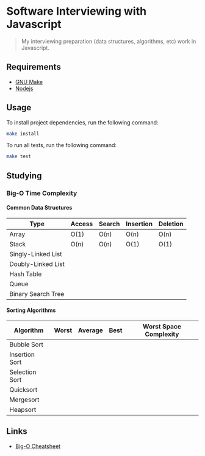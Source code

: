 # Software Interviewing with Javascript
> My interviewing preparation (data structures, algorithms, etc) work in Javascript.

## Requirements
- [GNU Make](https://www.gnu.org/software/make)
- [Nodejs](https://nodejs.org/en/)

## Usage
To install project dependencies, run the following command:
```bash
make install
```

To run all tests, run the following command:
```bash
make test
```

## Studying

### Big-O Time Complexity

#### Common Data Structures

| Type               | Access | Search | Insertion | Deletion |
|--------------------|--------|--------|-----------|----------|
| Array              |  O(1)  | O(n)   | O(n)      | O(n)     |
| Stack              |  O(n)  | O(n)   | O(1)      | O(1)     |
| Singly-Linked List |        |        |           |          |
| Doubly-Linked List |        |        |           |          |
| Hash Table         |        |        |           |          |
| Queue              |        |        |           |          |
| Binary Search Tree |        |        |           |          |

#### Sorting Algorithms

| Algorithm          | Worst | Average | Best | Worst Space Complexity |
|--------------------|-------|---------|------|------------------------|
| Bubble Sort        |       |         |      |                        |
| Insertion Sort     |       |         |      |                        |
| Selection Sort     |       |         |      |                        |
| Quicksort          |       |         |      |                        |
| Mergesort          |       |         |      |                        |
| Heapsort           |       |         |      |                        |

## Links
- [Big-O Cheatsheet](https://www.bigocheatsheet.com/)